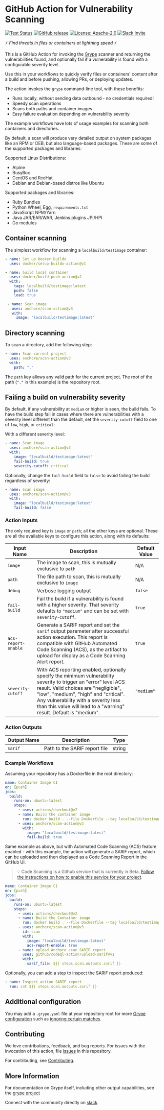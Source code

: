 # GitHub Action for Vulnerability Scanning

[![Test Status][test-img]][test]
[![GitHub release](https://img.shields.io/github/release/anchore/scan-action.svg)](https://github.com/anchore/scan-action/releases/latest)
[![License: Apache-2.0](https://img.shields.io/badge/License-Apache%202.0-blue.svg)](https://github.com/anchore/scan-action/blob/main/LICENSE)
[![Slack Invite](https://img.shields.io/badge/Slack-Join-blue?logo=slack)](https://anchore.com/slack)

:zap: _Find threats in files or containers at lightning speed_ :zap:

This is a GitHub Action for invoking the [Grype](https://github.com/anchore/grype) scanner and returning the vulnerabilities found,
and optionally fail if a vulnerability is found with a configurable severity level.

Use this in your workflows to quickly verify files or containers' content after a build and before pushing, allowing PRs, or deploying updates.

The action invokes the `grype` command-line tool, with these benefits:

- Runs locally, without sending data outbound - no credentials required!
- Speedy scan operations
- Scans both paths and container images
- Easy failure evaluation depending on vulnerability severity

The example workflows have lots of usage examples for scanning both containers and directories.

By default, a scan will produce very detailed output on system packages like an RPM or DEB, but also language-based packages. These are some of the supported packages and libraries:

Supported Linux Distributions:

- Alpine
- BusyBox
- CentOS and RedHat
- Debian and Debian-based distros like Ubuntu

Supported packages and libraries:

- Ruby Bundles
- Python Wheel, Egg, `requirements.txt`
- JavaScript NPM/Yarn
- Java JAR/EAR/WAR, Jenkins plugins JPI/HPI
- Go modules

## Container scanning

The simplest workflow for scanning a `localbuild/testimage` container:

```yaml
- name: Set up Docker Buildx
  uses: docker/setup-buildx-action@v1

- name: build local container
  uses: docker/build-push-action@v2
  with:
    tags: localbuild/testimage:latest
    push: false
    load: true

 - name: Scan image
   uses: anchore/scan-action@v3
   with:
     image: "localbuild/testimage:latest"
```

## Directory scanning

To scan a directory, add the following step:

```yaml
- name: Scan current project
  uses: anchore/scan-action@v3
  with:
    path: "."
```

The `path` key allows any valid path for the current project. The root of the path (`"."` in this example) is the repository root.

## Failing a build on vulnerability severity

By default, if any vulnerability at `medium` or higher is seen, the build fails. To have the build step fail in cases where there are vulnerabilities with a severity level different than the default, set the `severity-cutoff` field to one of `low`, `high`, or `critical`:

With a different severity level:

```yaml
- name: Scan image
  uses: anchore/scan-action@v3
  with:
    image: "localbuild/testimage:latest"
    fail-build: true
    severity-cutoff: critical
```

Optionally, change the `fail-build` field to `false` to avoid failing the build regardless of severity:

```yaml
- name: Scan image
  uses: anchore/scan-action@v3
  with:
    image: "localbuild/testimage:latest"
    fail-build: false
```

### Action Inputs

The only required key is `image` or `path`; all the other keys are optional. These are all the available keys to configure this action, along with its defaults:

| Input Name          | Description                                                                                                                                                                                                                                                                                                    | Default Value |
| ------------------- | -------------------------------------------------------------------------------------------------------------------------------------------------------------------------------------------------------------------------------------------------------------------------------------------------------------- | ------------- |
| `image`             | The image to scan, this is mutually exclusive to `path`                                                                                                                                                                                                                                                        | N/A           |
| `path`              | The file path to scan, this is mutually exclusive to `image`                                                                                                                                                                                                                                                   | N/A           |
| `debug`             | Verbose logging output                                                                                                                                                                                                                                                                                         | `false`       |
| `fail-build`        | Fail the build if a vulnerability is found with a higher severity. That severity defaults to `"medium"` and can be set with `severity-cutoff`.                                                                                                                                                                 | `true`        |
| `acs-report-enable` | Generate a SARIF report and set the `sarif` output parameter after successful action execution. This report is compatible with GitHub Automated Code Scanning (ACS), as the artifact to upload for display as a Code Scanning Alert report.                                                                    | `true`        |
| `severity-cutoff`   | With ACS reporting enabled, optionally specify the minimum vulnerability severity to trigger an "error" level ACS result. Valid choices are "negligible", "low", "medium", "high" and "critical". Any vulnerability with a severity less than this value will lead to a "warning" result. Default is "medium". | `"medium"`    |

### Action Outputs

| Output Name | Description                   | Type   |
| ----------- | ----------------------------- | ------ |
| `sarif`     | Path to the SARIF report file | string |

### Example Workflows

Assuming your repository has a Dockerfile in the root directory:

```yaml
name: Container Image CI
on: [push]
jobs:
  build:
    runs-on: ubuntu-latest
    steps:
      - uses: actions/checkout@v2
      - name: Build the container image
        run: docker build . --file Dockerfile --tag localbuild/testimage:latest
      - uses: anchore/scan-action@v3
        with:
          image: "localbuild/testimage:latest"
          fail-build: true
```

Same example as above, but with Automated Code Scanning (ACS) feature enabled - with this example, the action will generate a SARIF report, which can be uploaded and then displayed as a Code Scanning Report in the GitHub UI.

> :bulb: Code Scanning is a Github service that is currently in Beta. [Follow the instructions on how to enable this service for your project](https://docs.github.com/en/free-pro-team@latest/github/finding-security-vulnerabilities-and-errors-in-your-code/enabling-code-scanning-for-a-repository).

```yaml
name: Container Image CI
on: [push]
jobs:
  build:
    runs-on: ubuntu-latest
    steps:
      - uses: actions/checkout@v2
      - name: Build the Container image
        run: docker build . --file Dockerfile --tag localbuild/testimage:latest
      - uses: anchore/scan-action@v3
        id: scan
        with:
          image: "localbuild/testimage:latest"
          acs-report-enable: true
      - name: upload Anchore scan SARIF report
        uses: github/codeql-action/upload-sarif@v1
        with:
          sarif_file: ${{ steps.scan.outputs.sarif }}
```

Optionally, you can add a step to inspect the SARIF report produced:

```yaml
- name: Inspect action SARIF report
  run: cat ${{ steps.scan.outputs.sarif }}
```

## Additional configuration

You may add a `.grype.yaml` file at your repository root
for more [Grype configuration](https://github.com/anchore/grype#configuration)
such as [ignoring certain matches](https://github.com/anchore/grype#specifying-matches-to-ignore).

## Contributing

We love contributions, feedback, and bug reports. For issues with the invocation of this action, file [issues](https://github.com/anchore/scan-action/issues) in this repository.

For contributing, see [Contributing](CONTRIBUTING.rst).

## More Information

For documentation on Grype itself, including other output capabilities, see the [grype project](https://github.com/anchore/grype)

Connect with the community directly on [slack](https://anchore.com/slack).

[test]: https://github.com/anchore/scan-action
[test-img]: https://github.com/anchore/scan-action/workflows/Tests/badge.svg
